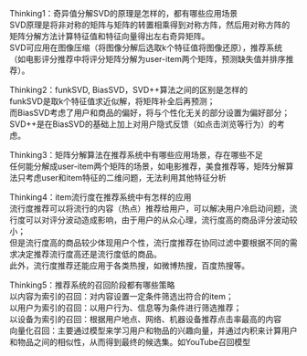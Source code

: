 Thinking1：奇异值分解SVD的原理是怎样的，都有哪些应用场景    
SVD原理是将非对称的矩阵与矩阵的转置相乘得到对称方阵，然后用对称方阵的矩阵分解方法计算特征值和特征向量得出左右奇异矩阵。    
SVD可应用在图像压缩（将图像分解后选取k个特征值将图像还原），推荐系统（如电影评分推荐中将评分矩阵分解为user-item两个矩阵，预测缺失值并排序推荐）。    
    
Thinking2：funkSVD, BiasSVD，SVD++算法之间的区别是怎样的    
funkSVD是取k个特征值求近似解，将矩阵补全后再预测；    
而BiasSVD考虑了用户和商品的偏好，将与个性化无关的部分设置为偏好部分；   
SVD++是在BiasSVD的基础上加上对用户隐式反馈（如点击浏览等行为）的考虑。    
    
Thinking3：矩阵分解算法在推荐系统中有哪些应用场景，存在哪些不足    
任何能分解成user-item两个矩阵的场景，如电影推荐，美食推荐等，矩阵分解算法只考虑user和item特征的二维问题，无法利用其他特征分析    
    
Thinking4：item流行度在推荐系统中有怎样的应用    
流行度推荐可以将流行的内容（热点）推荐给用户，可以解决用户冷启动问题，流行度可以对评分波动造成影响，由于用户的从众心理，流行度高的商品评分波动较小；    
但是流行度高的商品较少体现用户个性，流行度推荐在协同过滤中要根据不同的需求决定推荐流行度高还是流行度低的商品。    
此外，流行度推荐还能应用于各类热搜，如微博热搜，百度热搜等。
    
Thinking5：推荐系统的召回阶段都有哪些策略    
以内容为索引的召回：对内容设置一定条件筛选出符合的item；    
以用户为索引的召回：以用户行为、信息等为条件进行筛选推荐；    
以设备为索引的召回：根据用户地点、网络、机器设备推荐点击率最高的内容    
向量化召回：主要通过模型来学习用户和物品的兴趣向量，并通过内积来计算用户和物品之间的相似性，从而得到最终的候选集。如YouTube召回模型
    
